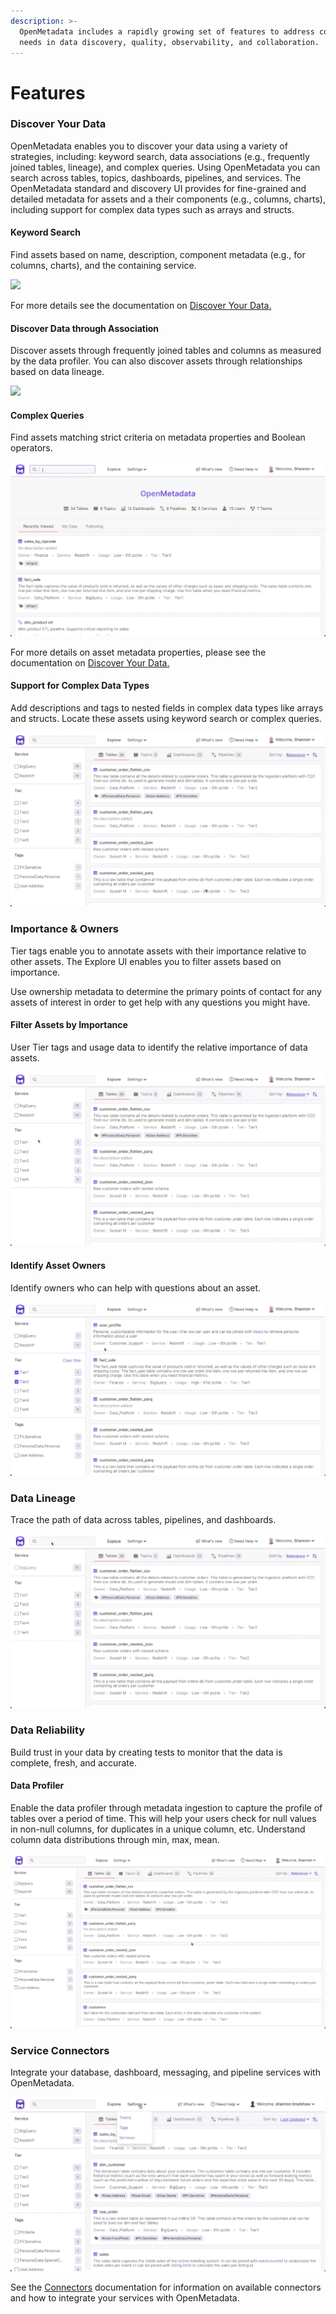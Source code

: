 ```yaml
---
description: >-
  OpenMetadata includes a rapidly growing set of features to address common
  needs in data discovery, quality, observability, and collaboration.
---
```


# Features

### Discover Your Data

OpenMetadata enables you to discover your data using a variety of strategies, including: keyword search, data associations (e.g., frequently joined tables, lineage), and complex queries. Using OpenMetadata you can search across tables, topics, dashboards, pipelines, and services. The OpenMetadata standard and discovery UI provides for fine-grained and detailed metadata for assets and a their components (e.g., columns, charts), including support for complex data types such as arrays and structs.

#### Keyword Search

Find assets based on name, description, component metadata (e.g., for columns, charts), and the containing service.

![](../.gitbook/assets/asset-discovery-features.gif)

For more details see the documentation on [Discover Your Data.](asset-discovery.md)

#### Discover Data through Association

Discover assets through frequently joined tables and columns as measured by the data profiler. You can also discover assets through relationships based on data lineage.

![](../.gitbook/assets/discover-association.gif)

#### Complex Queries

Find assets matching strict criteria on metadata properties and Boolean operators.

![](../.gitbook/assets/complex-queries.gif)

For more details on asset metadata properties, please see the documentation on [Discover Your Data.](asset-discovery.md)

#### Support for Complex Data Types

Add descriptions and tags to nested fields in complex data types like arrays and structs. Locate these assets using keyword search or complex queries.

![](../.gitbook/assets/complex-data-types.gif)

### Importance & Owners

Tier tags enable you to annotate assets with their importance relative to other assets. The Explore UI enables you to filter assets based on importance.&#x20;

Use ownership metadata to determine the primary points of contact for any assets of interest in order to get help with any questions you might have.

#### Filter Assets by Importance

User Tier tags and usage data to identify the relative importance of data assets.&#x20;

![](<../.gitbook/assets/asset-importance (1).gif>)

#### Identify Asset Owners

Identify owners who can help with questions about an asset.

![](../.gitbook/assets/asset-owners.gif)

### Data Lineage

Trace the path of data across tables, pipelines, and dashboards.

![](../.gitbook/assets/lineage-feature.gif)

### Data Reliability

Build trust in your data by creating tests to monitor that the data is complete, fresh, and accurate.

#### Data Profiler

Enable the data profiler through metadata ingestion to capture the profile of tables over a period of time. This will help your users check for null values in non-null columns, for duplicates in a unique column, etc. Understand column data distributions through min, max, mean.

![](../.gitbook/assets/data-profiler-feature.gif)

### Service Connectors

Integrate your database, dashboard, messaging, and pipeline services with OpenMetadata.

![](../.gitbook/assets/connectors-feature.gif)

See the [Connectors](../install/metadata-ingestion/connectors/) documentation for information on available connectors and how to integrate your services with OpenMetadata.
